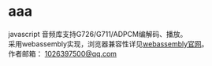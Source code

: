 # aaa
javascript 音频库支持G726/G711/ADPCM编解码、播放。
<br/>
采用webassembly实现，浏览器兼容性详见[webassembly官网](https://webassembly.org)。
<br/>
作者邮箱：
1026397500@qq.com
